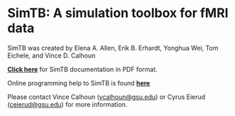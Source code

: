 # SimTB: A simulation toolbox for fMRI data
SimTB was created by Elena A. Allen, Erik B. Erhardt, Yonghua Wei, Tom Eichele, and Vince D. Calhoun

[**Click here**](https://github.com/trendscenter/simtb/blob/master/docs/2011_simtb_manual_v18.pdf) for SimTB documentation in PDF format.

Online programming help to SimTB is found [**here**](https://trendscenter.org/trends/software/simtb/docs/htmldoc/index.html)

Please contact Vince Calhoun (vcalhoun@gsu.edu) or Cyrus Eierud (ceierud@gsu.edu) for more information.
